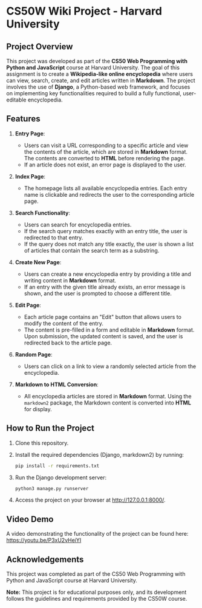 # CS50W Wiki Project - Harvard University

## Project Overview

This project was developed as part of the **CS50 Web Programming with Python and JavaScript** course at Harvard University. The goal of this assignment is to create a **Wikipedia-like online encyclopedia** where users can view, search, create, and edit articles written in **Markdown**. The project involves the use of **Django**, a Python-based web framework, and focuses on implementing key functionalities required to build a fully functional, user-editable encyclopedia.

## Features

1. **Entry Page**:
   - Users can visit a URL corresponding to a specific article and view the contents of the article, which are stored in **Markdown** format. The contents are converted to **HTML** before rendering the page.
   - If an article does not exist, an error page is displayed to the user.

2. **Index Page**:
   - The homepage lists all available encyclopedia entries. Each entry name is clickable and redirects the user to the corresponding article page.

3. **Search Functionality**:
   - Users can search for encyclopedia entries.
   - If the search query matches exactly with an entry title, the user is redirected to that entry.
   - If the query does not match any title exactly, the user is shown a list of articles that contain the search term as a substring.

4. **Create New Page**:
   - Users can create a new encyclopedia entry by providing a title and writing content in **Markdown** format.
   - If an entry with the given title already exists, an error message is shown, and the user is prompted to choose a different title.

5. **Edit Page**:
   - Each article page contains an "Edit" button that allows users to modify the content of the entry.
   - The content is pre-filled in a form and editable in **Markdown** format. Upon submission, the updated content is saved, and the user is redirected back to the article page.

6. **Random Page**:
   - Users can click on a link to view a randomly selected article from the encyclopedia.

7. **Markdown to HTML Conversion**:
   - All encyclopedia articles are stored in **Markdown** format. Using the `markdown2` package, the Markdown content is converted into **HTML** for display.

## How to Run the Project

1. Clone this repository.
2. Install the required dependencies (Django, markdown2) by running:

   ```bash
   pip install -r requirements.txt
3. Run the Django development server:
   ```bash
   python3 manage.py runserver
4. Access the project on your browser at http://127.0.0.1:8000/.

## Video Demo
A video demonstrating the functionality of the project can be found here: https://youtu.be/P3xU2vHeiYI

## Acknowledgements
This project was completed as part of the CS50 Web Programming with Python and JavaScript course at Harvard University.

**Note:** This project is for educational purposes only, and its development follows the guidelines and requirements provided by the CS50W course.
